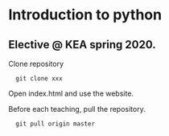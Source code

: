 # Introduction to python
## Elective @ KEA spring 2020.

Clone repository

``` 
  git clone xxx
```

Open index.html and use the website.


Before each teaching, pull the repository.

```
  git pull origin master
```
